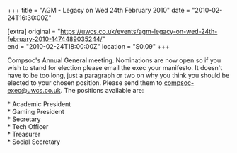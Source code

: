 +++
title = "AGM - Legacy on Wed 24th February 2010"
date = "2010-02-24T16:30:00Z"

[extra]
original = "https://uwcs.co.uk/events/agm-legacy-on-wed-24th-february-2010-1474489035244/"    
end = "2010-02-24T18:00:00Z"
location = "S0.09"
+++

Compsoc's Annual General meeting. Nominations are now open so if you wish to stand for election please email the exec your manifesto. It doesn't have to be too long, just a paragraph or two on why you think you should be elected to your chosen position. Please send them to compsoc-exec@uwcs.co.uk. The positions available are:

\* Academic President  
\* Gaming President  
\* Secretary  
\* Tech Officer  
\* Treasurer  
\* Social Secretary

